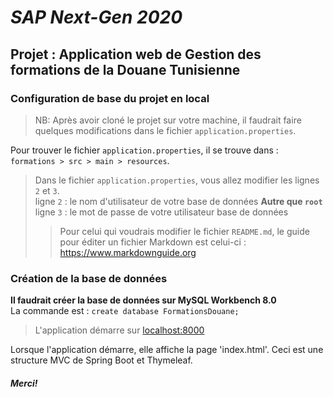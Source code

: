 # *SAP Next-Gen 2020*
## Projet : Application web de Gestion des formations de la Douane Tunisienne

### Configuration de base du projet en local
> NB: Après avoir cloné le projet sur votre machine, il faudrait faire quelques modifications 
> dans le fichier `application.properties`.

Pour trouver le fichier `application.properties`, il se trouve dans : `formations > src > main > resources`.

> Dans le fichier `application.properties`, vous allez modifier les lignes `2` et `3`.  
> ligne `2` : le nom d'utilisateur de votre base de données **Autre que `root`**  
> ligne `3` : le mot de passe de votre utilisateur base de données
>> Pour celui qui voudrais modifier le fichier `README.md`, le guide pour éditer un fichier Markdown est celui-ci : <https://www.markdownguide.org>

### Création de la base de données
**Il faudrait créer la base de données sur MySQL Workbench 8.0**  
La commande est : `create database FormationsDouane;`

> L'application démarre sur <localhost:8000>

Lorsque l'application démarre, elle affiche la page 'index.html'.
Ceci est une structure MVC de Spring Boot et Thymeleaf.

#### *Merci!* 